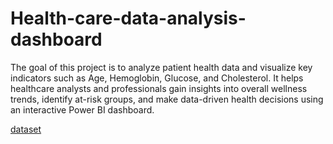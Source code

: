 # Health-care-data-analysis-dashboard
The goal of this project is to analyze patient health data and visualize key indicators such as Age, Hemoglobin, Glucose, and Cholesterol.
It helps healthcare analysts and professionals gain insights into overall wellness trends, identify at-risk groups, and make data-driven health decisions using an interactive Power BI dashboard.

<a href="http://github.com/RakshithaMaddala/Health-care-data-analysis-dashboard/blob/main/Patient_Blood_Test.xlsx">dataset</a>
